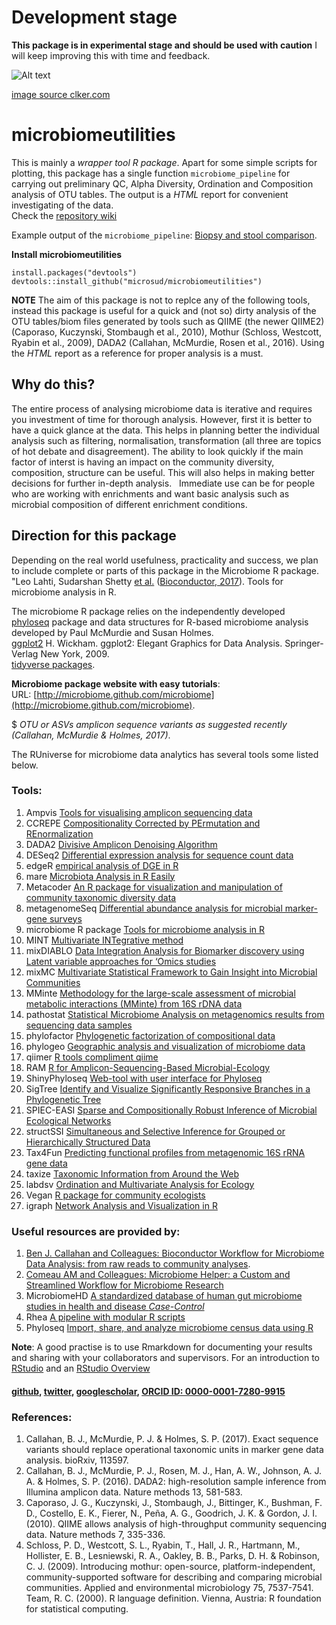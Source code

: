 # Development stage 

**This package is in experimental stage and should be used with caution** 
I will keep improving this with time and feedback.  

![Alt text](https://github.com/microsud/microbiomeutilities/blob/Devel/inst/extdata/images/Anonymous-work-in-progress.png)

[image source clker.com](http://www.clker.com/clipart-work-in-progress.html)

# microbiomeutilities
This is mainly a _wrapper tool R package_. Apart for some simple scripts for plotting, this package has a single function `microbiome_pipeline` for carrying out preliminary QC, Alpha Diversity, Ordination and Composition analysis of OTU tables. The output is a _HTML_ report for convenient investigating of the data.     
Check the [repository wiki](https://github.com/microsud/microbiomeutilities/wiki)  

Example output of the `microbiome_pipeline`: [Biopsy and stool comparison](https://microsud.github.io/microbiometutorials.gihub.io/Example_report.html).   

**Install microbiomeutilities**   

```
install.packages("devtools")
devtools::install_github("microsud/microbiomeutilities")

```  

**NOTE** The aim of this package is not to replce any of the following tools, instead this package is useful for a quick and (not so) dirty analysis of the OTU tables/biom files generated by tools such as QIIME (the newer QIIME2) (Caporaso, Kuczynski, Stombaugh et al., 2010), Mothur (Schloss, Westcott, Ryabin et al., 2009), DADA2 (Callahan, McMurdie, Rosen et al., 2016). Using the _HTML_ report as a reference for proper analysis is a must.       

## Why do this?  
The entire process of analysing microbiome data is iterative and requires you investment of time for thorough analysis. However, first it is better to have a quick glance at the data. This helps in planning better the individual analysis such as filtering, normalisation, transformation (all three are topics of hot debate and disagreement). The ability to look quickly if the main factor of interst is having an impact on the community diversity, composition, structure can be useful. This will also helps in making better decisions for further in-depth analysis.  
Immediate use can be for people who are working with enrichments and want basic analysis such as microbial composition of different enrichment conditions.      

## Direction for this package   
Depending on the real world usefulness, practicality and success, we plan to include complete or parts of this package in the Microbiome R package.  
"Leo Lahti, Sudarshan Shetty [et al.](https://github.com/microbiome/microbiome/graphs/contributors) ([Bioconductor, 2017](https://bioconductor.org/packages/devel/bioc/html/microbiome.html)). Tools for microbiome analysis in R.   

The microbiome R package relies on the independently developed   
[phyloseq](https://github.com/joey711/phyloseq) package and data structures for R-based microbiome analysis developed by Paul McMurdie and Susan Holmes.  
[ggplot2](http://ggplot2.org/) H. Wickham. ggplot2: Elegant Graphics for Data Analysis. Springer-Verlag New York, 2009.  
[tidyverse packages](https://www.tidyverse.org/).  



**Microbiome package website with easy tutorials**:  
URL: [http://microbiome.github.com/microbiome](http://microbiome.github.com/microbiome).  

 
 $ _OTU or ASVs amplicon sequence variants as suggested recently (Callahan, McMurdie & Holmes, 2017)_.   


The RUniverse for microbiome data analytics has several tools some listed below. 

### Tools:
1.	Ampvis	[Tools for visualising amplicon sequencing data](http://madsalbertsen.github.io/ampvis/)  
2.	CCREPE	[Compositionality Corrected by PErmutation and REnormalization](http://bioconductor.org/packages/release/bioc/html/ccrepe.html)  
3.	DADA2	[Divisive Amplicon Denoising Algorithm](https://www.nature.com/nmeth/journal/v13/n7/full/nmeth.3869.html)  
4.	DESeq2	[Differential expression analysis for sequence count data](https://www.bioconductor.org/packages/devel/bioc/vignettes/phyloseq/inst/doc/phyloseq-mixture-models.html)  
5.	edgeR	[empirical analysis of DGE in R](https://www.ncbi.nlm.nih.gov/pmc/articles/PMC2796818/)  
6.	mare	[Microbiota Analysis in R Easily](https://github.com/katrikorpela/mare)  
7.	Metacoder	[An R package for visualization and manipulation of community taxonomic diversity data](http://journals.plos.org/ploscompbiol/article?id=10.1371/journal.pcbi.1005404)  
8.	metagenomeSeq	[Differential abundance analysis for microbial marker-gene surveys](http://www.nature.com/nmeth/journal/v10/n12/full/nmeth.2658.html)  
9.	microbiome R package	[Tools for microbiome analysis in R](https://github.com/microbiome/microbiome)  
10.	MINT	[Multivariate INTegrative method](https://bmcbioinformatics.biomedcentral.com/articles/10.1186/s12859-017-1553-8)  
11.	mixDIABLO	[Data Integration Analysis for Biomarker discovery using Latent variable approaches for ‘Omics studies](http://mixomics.org/mixdiablo/)  
12.	mixMC	[Multivariate Statistical Framework to Gain Insight into Microbial Communities](http://journals.plos.org/plosone/article?id=10.1371/journal.pone.0160169)  
13.	MMinte	[Methodology for the large-scale assessment of microbial metabolic interactions (MMinte) from 16S rDNA data](https://bmcbioinformatics.biomedcentral.com/articles/10.1186/s12859-016-1230-3)  
14.	pathostat	[Statistical Microbiome Analysis on metagenomics results from sequencing data samples](https://bioconductor.org/packages/release/bioc/html/PathoStat.html)  
15.	phylofactor	[Phylogenetic factorization of compositional data](https://peerj.com/articles/2969/)  
16.	phylogeo	[Geographic analysis and visualization of microbiome data](https://www.ncbi.nlm.nih.gov/pubmed/25913208)  
17.	qiimer	[R tools compliment qiime](https://github.com/kylebittinger/qiimer)  
18.	RAM	[R for Amplicon-Sequencing-Based Microbial-Ecology](https://cran.r-project.org/web/packages/RAM/RAM.pdf)  
19.	ShinyPhyloseq	[Web-tool with user interface for Phyloseq](http://joey711.github.io/shiny-phyloseq/)  
20.	SigTree	[Identify and Visualize Significantly Responsive Branches in a Phylogenetic Tree](http://www.sciencedirect.com/science/article/pii/S2001037017300132)  
21.	SPIEC-EASI	[Sparse and Compositionally Robust Inference of Microbial Ecological Networks](http://journals.plos.org/ploscompbiol/article?id=10.1371/journal.pcbi.1004226)  
22.	structSSI	[Simultaneous and Selective Inference for Grouped or Hierarchically Structured Data](https://www.jstatsoft.org/article/view/v059i13)  
23.	Tax4Fun	[Predicting functional profiles from metagenomic 16S rRNA gene data](https://www.ncbi.nlm.nih.gov/pubmed/25957349)  
24.	taxize	[Taxonomic Information from Around the Web](https://www.ncbi.nlm.nih.gov/pmc/articles/PMC3901538/)    
25. labdsv	[Ordination and Multivariate Analysis for Ecology](https://cran.r-project.org/web/packages/labdsv/labdsv.pdf)  
26. Vegan	[R package for community ecologists](https://github.com/vegandevs/vegan)  
27.	igraph	[Network Analysis and Visualization in R](http://igraph.org/r/)

### Useful resources are provided by:  
1. [Ben J. Callahan and Colleagues: Bioconductor Workflow for Microbiome Data Analysis: from raw reads to community analyses](https://f1000research.com/articles/5-1492/v2).   
2. [Comeau AM and Colleagues: Microbiome Helper: a Custom and Streamlined Workflow for Microbiome Research](http://msystems.asm.org/content/2/1/e00127-16)  
3.	MicrobiomeHD	[A standardized database of human gut microbiome studies in health and disease *Case-Control*](http://www.biorxiv.org/content/early/2017/05/08/134031)   
4.	Rhea	[A pipeline with modular R scripts](https://peerj.com/articles/2836/)  
5.	Phyloseq	[Import, share, and analyze microbiome census data using R](http://journals.plos.org/plosone/article?id=10.1371/journal.pone.0061217) 

**Note**: 
A good practise is to use Rmarkdown for documenting your results and sharing with your collaborators and supervisors. For an introduction to [RStudio](https://www.youtube.com/watch?v=cWJzjHh_3kk&t=337s) and an 
[RStudio Overview](https://www.youtube.com/watch?v=n3uue28FD0w)  


#### [github](https://github.com/microsud/Tools-Microbiome-Anlaysis), [twitter](https://twitter.com/gutmicrobe), [googlescholar](https://scholar.google.nl/citations?hl=en&user=Vahc6LUAAAAJ&view_op=list_works&sortby=pubdate), [ORCID ID: 0000-0001-7280-9915](http://orcid.org/0000-0001-7280-9915)   

### References:
1. Callahan, B. J., McMurdie, P. J. & Holmes, S. P. (2017). Exact sequence variants should replace operational taxonomic units in marker gene data analysis. bioRxiv, 113597.  
2. Callahan, B. J., McMurdie, P. J., Rosen, M. J., Han, A. W., Johnson, A. J. A. & Holmes, S. P. (2016). DADA2: high-resolution sample inference from Illumina amplicon data. Nature methods 13, 581-583.  
3. Caporaso, J. G., Kuczynski, J., Stombaugh, J., Bittinger, K., Bushman, F. D., Costello, E. K., Fierer, N., Peña, A. G., Goodrich, J. K. & Gordon, J. I. (2010). QIIME allows analysis of high-throughput community sequencing data. Nature methods 7, 335-336.  
4. Schloss, P. D., Westcott, S. L., Ryabin, T., Hall, J. R., Hartmann, M., Hollister, E. B., Lesniewski, R. A., Oakley, B. B., Parks, D. H. & Robinson, C. J. (2009). Introducing mothur: open-source, platform-independent, community-supported software for describing and comparing microbial communities. Applied and environmental microbiology 75, 7537-7541.  
Team, R. C. (2000). R language definition. Vienna, Austria: R foundation for statistical computing.  


